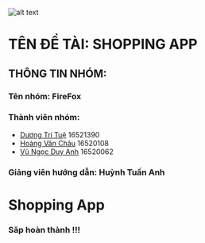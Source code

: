 ![alt text](https://www.uit.edu.vn/sites/vi/files/banner.png)
   # TÊN ĐỀ TÀI: SHOPPING APP
## THÔNG TIN NHÓM:
   ### Tên nhóm: FireFox
   ### Thành viên nhóm:
  - [Dương Trí Tuệ](https://www.facebook.com/duong.tritue.9) 16521390
  - [Hoàng Văn Châu](https://www.facebook.com/chau.ducgiang) 16520108
  - [Vũ Ngọc Duy Anh](https://www.facebook.com/d.a2029)   16520062
   ### Giảng viên hướng dẫn: Huỳnh Tuấn Anh

# Shopping App 
### Săp hoàn thành !!!
